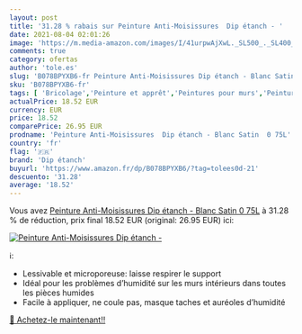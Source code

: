 ```yaml
---
layout: post
title: '31.28 % rabais sur Peinture Anti-Moisissures  Dip étanch - '
date: 2021-08-04 02:01:26
image: 'https://m.media-amazon.com/images/I/41urpwAjXwL._SL500_._SL400_.jpg'
comments: true
category: ofertas
author: 'tole.es'
slug: 'B078BPYXB6-fr Peinture Anti-Moisissures Dip étanch - Blanc Satin 0 75L'
sku: 'B078BPYXB6-fr'
tags: [ 'Bricolage','Peinture et apprêt','Peintures pour murs','Peintures, outils et traitement des murs','dip étanch', ]
actualPrice: 18.52 EUR
currency: EUR
price: 18.52
comparePrice: 26.95 EUR
prodname: 'Peinture Anti-Moisissures  Dip étanch - Blanc Satin  0 75L'
country: 'fr'
flag: '🇫🇷'
brand: 'Dip étanch'
buyurl: 'https://www.amazon.fr/dp/B078BPYXB6/?tag=tolees0d-21'
descuento: '31.28'
average: '18.52'
---
```


Vous avez [Peinture Anti-Moisissures  Dip étanch - Blanc Satin  0 75L](https://www.amazon.fr/dp/B078BPYXB6/?tag=tolees0d-21)  à  31.28 % de réduction, prix final  18.52 EUR (original: 26.95 EUR) ici:

[![Peinture Anti-Moisissures  Dip étanch - ](https://m.media-amazon.com/images/I/41urpwAjXwL._SL500_._SL400_.jpg)](https://www.amazon.fr/dp/B078BPYXB6/?tag=tolees0d-21)

ℹ️:

- Lessivable et microporeuse: laisse respirer le support
- Idéal pour les problèmes d’humidité sur les murs intérieurs dans toutes les pièces humides
- Facile à appliquer, ne coule pas, masque taches et auréoles d’humidité

[🛒 Achetez-le maintenant!!](https://www.amazon.fr/dp/B078BPYXB6/?tag=tolees0d-21)

